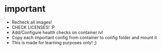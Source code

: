 # important
- Recheck all images!
- CHECK LICENSES! :P 
- Add/Configure health checks on container lvl
- Copy each important config from container to config folder and mount it
- This is made for learning purposes only! ;)